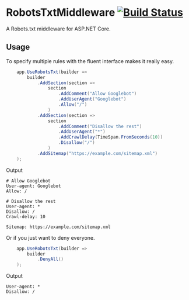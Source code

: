 # RobotsTxtMiddleware [![Build Status](https://travis-ci.org/karl-sjogren/robots-txt-middleware.svg?branch=master)](https://travis-ci.org/karl-sjogren/robots-txt-middleware)

A Robots.txt middleware for ASP.NET Core.

## Usage
To specify multiple rules with the fluent interface makes it really easy.

```csharp
    app.UseRobotsTxt(builder =>
        builder
            .AddSection(section => 
                section
                    .AddComment("Allow Googlebot")
                    .AddUserAgent("Googlebot")
                    .Allow("/")
                )
            .AddSection(section => 
                section
                    .AddComment("Disallow the rest")
                    .AddUserAgent("*")
                    .AddCrawlDelay(TimeSpan.FromSeconds(10))
                    .Disallow("/")
                )
            .AddSitemap("https://example.com/sitemap.xml")
    );
```

Output

```
# Allow Googlebot
User-agent: Googlebot
Allow: /

# Disallow the rest
User-agent: *
Disallow: /
Crawl-delay: 10

Sitemap: https://example.com/sitemap.xml
```

Or if you just want to deny everyone.

```csharp
    app.UseRobotsTxt(builder =>
        builder
            .DenyAll()
    );
```

Output
```
User-agent: *
Disallow: /
```